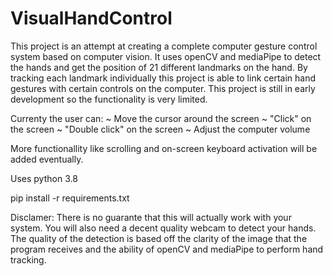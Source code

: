 # VisualHandControl

This project is an attempt at creating a complete computer gesture control system based on computer vision.
It uses openCV and mediaPipe to detect the hands and get the position of 21 different landmarks on the hand.
By tracking each landmark individually this project is able to link certain hand gestures with certain controls on the computer.
This project is still in early development so the functionality is very limited.

Currenty the user can:
~ Move the cursor around the screen
~ "Click" on the screen
~ "Double click" on the screen
~ Adjust the computer volume

More functionallity like scrolling and on-screen keyboard activation will be added eventually.

Uses python 3.8

pip install -r requirements.txt

Disclamer:
There is no guarante that this will actually work with your system. You will also need a decent quality webcam to detect your hands.
The quality of the detection is based off the clarity of the image that the program receives and the ability of openCV and mediaPipe to perform hand tracking.
